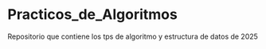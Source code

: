 # Practicos_de_Algoritmos
Repositorio que contiene los tps de algoritmo y estructura de datos de 2025

